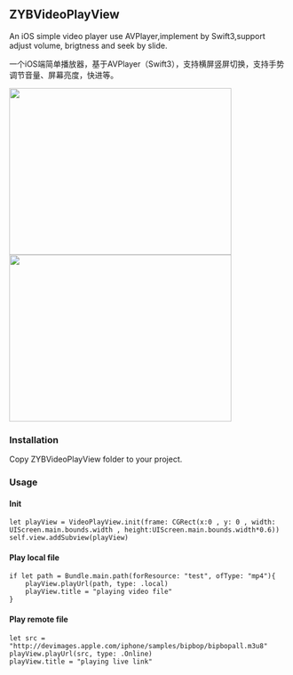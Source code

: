 ## ZYBVideoPlayView
An iOS simple video player use AVPlayer,implement by Swift3,support adjust volume, brigtness and seek by slide.

一个iOS端简单播放器，基于AVPlayer（Swift3），支持横屏竖屏切换，支持手势调节音量、屏幕亮度，快进等。

<img src="https://github.com/zhaoyabei/ZYBVideoPlayView/blob/master/img0001.png" width="400" height="300" /> 
<img src="https://github.com/zhaoyabei/ZYBVideoPlayView/blob/master/img0002.png" width="400" height="300" /> 

### Installation

Copy ZYBVideoPlayView folder to your project.

### Usage

#### Init
    
```
let playView = VideoPlayView.init(frame: CGRect(x:0 , y: 0 , width: UIScreen.main.bounds.width , height:UIScreen.main.bounds.width*0.6))
self.view.addSubview(playView)
```

#### Play local file
```        
if let path = Bundle.main.path(forResource: "test", ofType: "mp4"){
	playView.playUrl(path, type: .local)
	playView.title = "playing video file"
}
```
#### Play remote file
```
let src = "http://devimages.apple.com/iphone/samples/bipbop/bipbopall.m3u8"
playView.playUrl(src, type: .Online)
playView.title = "playing live link"
```